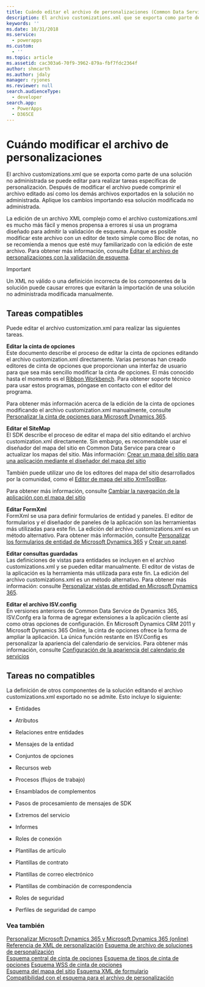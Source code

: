```yaml
---
title: Cuándo editar el archivo de personalizaciones (Common Data Service) | Microsoft Docs
description: El archivo customizations.xml que se exporta como parte de una solución no administrada se puede editar para realizar tareas específicas de personalización. Después de modificar el archivo puede comprimir el archivo editado así como los demás archivos exportados en la solución no administrada. Aplique los cambios importando esa solución modificada no administrada.
keywords: ''
ms.date: 10/31/2018
ms.service:
  - powerapps
ms.custom:
  - ''
ms.topic: article
ms.assetid: cac303a6-70f9-3962-879a-fbf7fdc2364f
author: shmcarth
ms.author: jdaly
manager: ryjones
ms.reviewer: null
search.audienceType:
  - developer
search.app:
  - PowerApps
  - D365CE
---
```


# <a name="when-to-edit-the-customizations-file"></a>Cuándo modificar el archivo de personalizaciones

El archivo customizations.xml que se exporta como parte de una solución no administrada se puede editar para realizar tareas específicas de personalización. Después de modificar el archivo puede comprimir el archivo editado así como los demás archivos exportados en la solución no administrada. Aplique los cambios importando esa solución modificada no administrada.  
  
 La edición de un archivo XML complejo como el archivo customizations.xml es mucho más fácil y menos propensa a errores si usa un programa diseñado para admitir la validación de esquema. Aunque es posible modificar este archivo con un editor de texto simple como Bloc de notas, no se recomienda a menos que esté muy familiarizado con la edición de este archivo. Para obtener más información, consulte [Editar el archivo de personalizaciones con la validación de esquema](../model-driven-apps/edit-customizations-xml-file-schema-validation.md). 
  
> [!IMPORTANT]
>  Un XML no válido o una definición incorrecta de los componentes de la solución puede causar errores que evitarán la importación de una solución no administrada modificada manualmente.  
  
## <a name="supported-tasks"></a>Tareas compatibles  
 Puede editar el archivo customization.xml para realizar las siguientes tareas.  
  
 **Editar la cinta de opciones**  
 Este documento describe el proceso de editar la cinta de opciones editando el archivo customization.xml directamente. Varias personas han creado editores de cinta de opciones que proporcionan una interfaz de usuario para que sea más sencillo modificar la cinta de opciones. El más conocido hasta el momento es el [Ribbon Workbench](https://www.develop1.net/public/rwb/ribbonworkbench.aspx). Para obtener soporte técnico para usar estos programas, póngase en contacto con el editor del programa.  
  
 Para obtener más información acerca de la edición de la cinta de opciones modificando el archivo customization.xml manualmente, consulte [Personalizar la cinta de opciones para Microsoft Dynamics 365](../model-driven-apps/customize-commands-ribbon.md).  
  
 **Editar el SiteMap**  
 El SDK describe el proceso de editar el mapa del sitio editando el archivo customization.xml directamente. Sin embargo, es recomendable usar el diseñador del mapa del sitio en Common Data Service para crear o actualizar los mapas del sitio. Más información: [Crear un mapa del sitio para una aplicación mediante el diseñador del mapa del sitio](../../maker/model-driven-apps/create-site-map-app.md)
  
 También puede utilizar uno de los editores del mapa del sitio desarrollados por la comunidad, como el [Editor de mapa del sitio XrmToolBox](https://www.xrmtoolbox.com/plugins/MsCrmTools.SiteMapEditor/).   
  
 Para obtener más información, consulte [Cambiar la navegación de la aplicación con el mapa del sitio](/dynamics365/customer-engagement/developer/customize-dev/change-application-navigation-using-sitemap) 
 
  
 **Editar FormXml**  
 FormXml se usa para definir formularios de entidad y paneles. El editor de formularios y el diseñador de paneles de la aplicación son las herramientas más utilizadas para este fin. La edición del archivo customizations.xml es un método alternativo. Para obtener más información, consulte [Personalizar los formularios de entidad de Microsoft Dynamics 365](../model-driven-apps/customize-entity-forms.md) y [Crear un panel](../model-driven-apps/create-dashboard.md).
  
 **Editar consultas guardadas**  
 Las definiciones de vistas para entidades se incluyen en el archivo customizations.xml y se pueden editar manualmente. El editor de vistas de la aplicación es la herramienta más utilizada para este fin. La edición del archivo customizations.xml es un método alternativo. Para obtener más información: consulte [Personalizar vistas de entidad en Microsoft Dynamics 365](../model-driven-apps/customize-entity-views.md).
  
 **Editar el archivo ISV.config**  
 En versiones anteriores de Common Data Service de Dynamics 365, ISV.Confg era la forma de agregar extensiones a la aplicación cliente así como otras opciones de configuración. En Microsoft Dynamics CRM 2011 y Microsoft Dynamics 365 Online, la cinta de opciones ofrece la forma de ampliar la aplicación. La única función restante en ISV.Config es personalizar la apariencia del calendario de servicios. Para obtener más información, consulte [Configuración de la apariencia del calendario de servicios](/dynamics365/customer-engagement/developer/customize-dev/service-calendar-appearance-configuration)
  
## <a name="unsupported-tasks"></a>Tareas no compatibles  
 La definición de otros componentes de la solución editando el archivo customizations.xml exportado no se admite. Esto incluye lo siguiente:  
  
-   Entidades  
  
-   Atributos  
  
-   Relaciones entre entidades  
  
-   Mensajes de la entidad  
  
-   Conjuntos de opciones  
  
-   Recursos web  
  
-   Procesos (flujos de trabajo)  
  
-   Ensamblados de complementos  
  
-   Pasos de procesamiento de mensajes de SDK  
  
-   Extremos del servicio  
  
-   Informes  
  
-   Roles de conexión  
  
-   Plantillas de artículo  
  
-   Plantillas de contrato  
  
-   Plantillas de correo electrónico  
  
-   Plantillas de combinación de correspondencia  
  
-   Roles de seguridad  
  
-   Perfiles de seguridad de campo  
  
### <a name="see-also"></a>Vea también  
 [Personalizar Microsoft Dynamics 365 y Microsoft Dynamics 365 (online)](/dynamics365/customer-engagement/developer/customize-dev/customize-applications)   <!-- TODO Need to find the topic in powerapps repo-->
 [Referencia de XML de personalización](../model-driven-apps/customization-xml-reference.md) [Esquema de archivo de soluciones de personalización](customization-solutions-file-schema.md)  
 [Esquema central de cinta de opciones](../model-driven-apps/ribbon-core-schema.md) [Esquema de tipos de cinta de opciones](../model-driven-apps/ribbon-types-schema.md) [Esquema WSS de cinta de opciones](../model-driven-apps/ribbon-wss-schema.md)   
 [Esquema del mapa del sitio](/dynamics365/customer-engagement/developer/customize-dev/sitemap-schema) [Esquema XML de formulario](../model-driven-apps/form-xml-schema.md)   
 [Compatibilidad con el esquema para el archivo de personalización](../model-driven-apps/edit-customizations-xml-file-schema-validation.md)